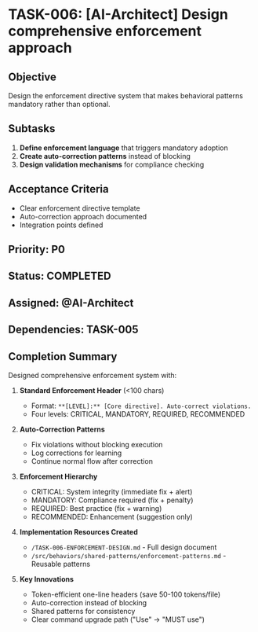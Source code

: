 # TASK-006: [AI-Architect] Design comprehensive enforcement approach

## Objective
Design the enforcement directive system that makes behavioral patterns mandatory rather than optional.

## Subtasks
1. **Define enforcement language** that triggers mandatory adoption
2. **Create auto-correction patterns** instead of blocking
3. **Design validation mechanisms** for compliance checking

## Acceptance Criteria
- Clear enforcement directive template
- Auto-correction approach documented
- Integration points defined

## Priority: P0
## Status: COMPLETED
## Assigned: @AI-Architect
## Dependencies: TASK-005

## Completion Summary

Designed comprehensive enforcement system with:

1. **Standard Enforcement Header** (<100 chars)
   - Format: `**[LEVEL]:** [Core directive]. Auto-correct violations.`
   - Four levels: CRITICAL, MANDATORY, REQUIRED, RECOMMENDED

2. **Auto-Correction Patterns**
   - Fix violations without blocking execution
   - Log corrections for learning
   - Continue normal flow after correction

3. **Enforcement Hierarchy**
   - CRITICAL: System integrity (immediate fix + alert)
   - MANDATORY: Compliance required (fix + penalty)
   - REQUIRED: Best practice (fix + warning)
   - RECOMMENDED: Enhancement (suggestion only)

4. **Implementation Resources Created**
   - `/TASK-006-ENFORCEMENT-DESIGN.md` - Full design document
   - `/src/behaviors/shared-patterns/enforcement-patterns.md` - Reusable patterns

5. **Key Innovations**
   - Token-efficient one-line headers (save 50-100 tokens/file)
   - Auto-correction instead of blocking
   - Shared patterns for consistency
   - Clear command upgrade path ("Use" → "MUST use")